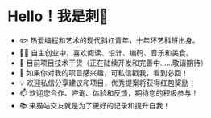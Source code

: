 # Hello！我是刺🌵
- 🐟 热爱编程和艺术的现代斜杠青年，十年环艺科班出身。
- 👨‍💻 自主创业中，喜欢阅读、设计、编码、音乐和美食。
- 🌱 目前项目技术干货（正在陆续开发和完善中……敬请期待）
- 🏡 如果你对我的项目感兴趣，可私信戳我，看到必回！
- 💡 欢迎私信分享建议和项目，优秀提案将获得红包奖励！
- 📫 欢迎您合作、咨询、体验和反馈，期待您的积极参与！
- 📚 来猫站交友就是为了更好的记录和提升自我！
